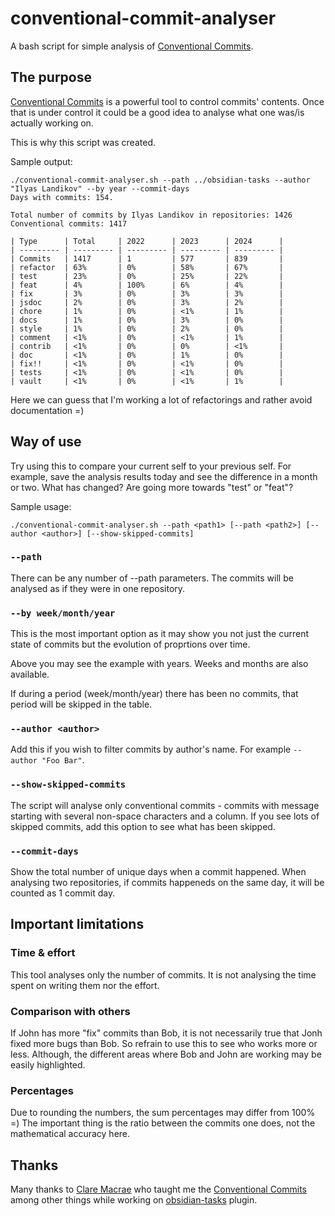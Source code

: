 # conventional-commit-analyser

A bash script for simple analysis of [Conventional Commits](https://www.conventionalcommits.org/).

## The purpose

[Conventional Commits](https://www.conventionalcommits.org/) is a powerful tool to control commits' contents. Once that is under control it could be a good idea to analyse what one was/is actually working on.

This is why this script was created.

Sample output:

```terminal
./conventional-commit-analyser.sh --path ../obsidian-tasks --author "Ilyas Landikov" --by year --commit-days
Days with commits: 154.

Total number of commits by Ilyas Landikov in repositories: 1426
Conventional commits: 1417

| Type      | Total     | 2022      | 2023      | 2024      |
| --------- | --------- | --------- | --------- | --------- |
| Commits   | 1417      | 1         | 577       | 839       |
| refactor  | 63%       | 0%        | 58%       | 67%       |
| test      | 23%       | 0%        | 25%       | 22%       |
| feat      | 4%        | 100%      | 6%        | 4%        |
| fix       | 3%        | 0%        | 3%        | 3%        |
| jsdoc     | 2%        | 0%        | 3%        | 2%        |
| chore     | 1%        | 0%        | <1%       | 1%        |
| docs      | 1%        | 0%        | 3%        | 0%        |
| style     | 1%        | 0%        | 2%        | 0%        |
| comment   | <1%       | 0%        | <1%       | 1%        |
| contrib   | <1%       | 0%        | 0%        | <1%       |
| doc       | <1%       | 0%        | 1%        | 0%        |
| fix!!     | <1%       | 0%        | <1%       | 0%        |
| tests     | <1%       | 0%        | <1%       | 0%        |
| vault     | <1%       | 0%        | <1%       | 1%        |
```

Here we can guess that I'm working a lot of refactorings and rather avoid documentation =)

## Way of use

Try using this to compare your current self to your previous self. For example, save the analysis results today and see the difference in a month or two. What has changed? Are going more towards "test" or "feat"?

Sample usage:

```terminal
./conventional-commit-analyser.sh --path <path1> [--path <path2>] [--author <author>] [--show-skipped-commits]
```

### `--path`

There can be any number of --path parameters. The commits will be analysed as if they were in one repository.

### `--by week/month/year`

This is the most important option as it may show you not just the current state of commits but the evolution of proprtions over time.

Above you may see the example with years. Weeks and months are also available.

If during a period (week/month/year) there has been no commits, that period will be skipped in the table.

### `--author <author>`

Add this if you wish to filter commits by author's name. For example `--author "Foo Bar"`.

### `--show-skipped-commits`

The script will analyse only conventional commits - commits with message starting with several non-space characters and a column. If you see lots of skipped commits, add this option to see what has been skipped.

### `--commit-days`

Show the total number of unique days when a commit happened. When analysing two repositories, if commits happeneds on the same day, it will be counted as 1 commit day.

## Important limitations

### Time & effort

This tool analyses only the number of commits. It is not analysing the time spent on writing them nor the effort.

### Comparison with others

If John has more "fix" commits than Bob, it is not necessarily true that Jonh fixed more bugs than Bob. So refrain to use this to see who works more or less. Although, the different areas where Bob and John are working may be easily highlighted.

### Percentages

Due to rounding the numbers, the sum percentages may differ from 100% =) The important thing is the ratio between the commits one does, not the mathematical accuracy here.

## Thanks

Many thanks to [Clare Macrae](https://github.com/claremacrae) who taught me the [Conventional Commits](https://www.conventionalcommits.org/) among other things while working on [obsidian-tasks](https://github.com/obsidian-tasks-group/obsidian-tasks) plugin.

